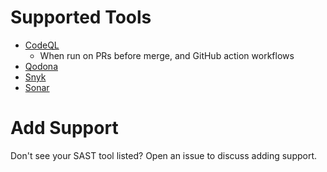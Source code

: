 # Supported Tools
* [CodeQL](https://docs.github.com/code-security/code-scanning/enabling-code-scanning/configuring-default-setup-for-code-scanning)
  * When run on PRs before merge, and GitHub action workflows  
* [Qodona](https://github.com/JetBrains/qodana-action)
* [Snyk](https://github.com/snyk/actions)
* [Sonar](https://docs.sonarsource.com/sonarqube/latest/setup-and-upgrade/overview/)

# Add Support

Don't see your SAST tool listed? Open an issue to discuss adding support.
